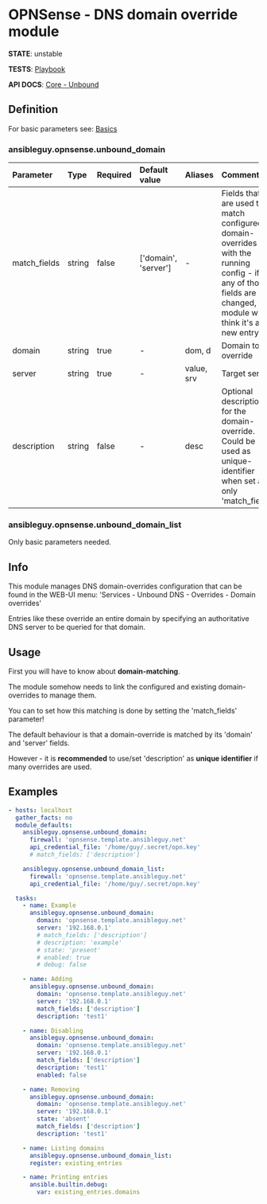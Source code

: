 # OPNSense - DNS domain override module

**STATE**: unstable

**TESTS**: [Playbook](https://github.com/ansibleguy/collection_opnsense/blob/stable/tests/unbound_domain.yml)

**API DOCS**: [Core - Unbound](https://docs.opnsense.org/development/api/core/unbound.html)

## Definition

For basic parameters see: [Basics](https://github.com/ansibleguy/collection_opnsense/blob/stable/docs/use_basic.md#definition)

### ansibleguy.opnsense.unbound_domain

| Parameter  | Type   | Required | Default value | Aliases        | Comment                                                                                                                                                        |
|:-----------|:-------|:---------|:--------------|:---------------|:---------------------------------------------------------------------------------------------------------------------------------------------------------------|
| match_fields     | string | false    | ['domain', 'server']              | -              | Fields that are used to match configured domain-overrides with the running config - if any of those fields are changed, the module will think it's a new entry |
| domain     | string | true     | -             | dom, d         | Domain to override                                                                                                                                             |
| server   | string | true     | -             | value, srv | Target server                                                                                                                                                  |
| description | string | false    | -             | desc           | Optional description for the domain-override. Could be used as unique-identifier when set as only 'match_field'.                                               |

### ansibleguy.opnsense.unbound_domain_list

Only basic parameters needed.

## Info

This module manages DNS domain-overrides configuration that can be found in the WEB-UI menu: 'Services - Unbound DNS - Overrides - Domain overrides'

Entries like these  override an entire domain by specifying an authoritative DNS server to be queried for that domain.

## Usage

First you will have to know about **domain-matching**.

The module somehow needs to link the configured and existing domain-overrides to manage them.

You can to set how this matching is done by setting the 'match_fields' parameter!

The default behaviour is that a domain-override is matched by its 'domain' and 'server' fields.

However - it is **recommended** to use/set 'description' as **unique identifier** if many overrides are used.


## Examples

```yaml
- hosts: localhost
  gather_facts: no
  module_defaults:
    ansibleguy.opnsense.unbound_domain:
      firewall: 'opnsense.template.ansibleguy.net'
      api_credential_file: '/home/guy/.secret/opn.key'
      # match_fields: ['description']

    ansibleguy.opnsense.unbound_domain_list:
      firewall: 'opnsense.template.ansibleguy.net'
      api_credential_file: '/home/guy/.secret/opn.key'

  tasks:
    - name: Example
      ansibleguy.opnsense.unbound_domain:
        domain: 'opnsense.template.ansibleguy.net'
        server: '192.168.0.1'
        # match_fields: ['description']
        # description: 'example'
        # state: 'present'
        # enabled: true
        # debug: false

    - name: Adding
      ansibleguy.opnsense.unbound_domain:
        domain: 'opnsense.template.ansibleguy.net'
        server: '192.168.0.1'
        match_fields: ['description']
        description: 'test1'

    - name: Disabling
      ansibleguy.opnsense.unbound_domain:
        domain: 'opnsense.template.ansibleguy.net'
        server: '192.168.0.1'
        match_fields: ['description']
        description: 'test1'
        enabled: false

    - name: Removing
      ansibleguy.opnsense.unbound_domain:
        domain: 'opnsense.template.ansibleguy.net'
        server: '192.168.0.1'
        state: 'absent'
        match_fields: ['description']
        description: 'test1'

    - name: Listing domains
      ansibleguy.opnsense.unbound_domain_list:
      register: existing_entries

    - name: Printing entries
      ansible.builtin.debug:
        var: existing_entries.domains
```
